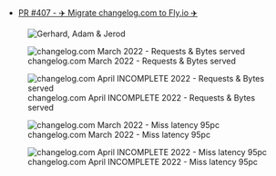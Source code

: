 - [PR #407 - ✈️ Migrate changelog.com to Fly.io ✈️](https://github.com/thechangelog/changelog.com/pull/407)

<figure class="richtext-figure richtext-figure--full">
  <img src="https://changelog-assets.s3.amazonaws.com/shipit/shipit-50--kaizen5.jpg" alt="Gerhard, Adam & Jerod" loading="lazy">
</figure>

<figure class="richtext-figure richtext-figure--full">
  <img src="https://changelog-assets.s3.amazonaws.com/shipit/50/shipit-50--march-reqs-bytes.png" alt="changelog.com March 2022 - Requests & Bytes served" loading="lazy">
  <figcaption><span>changelog.com March 2022 - Requests & Bytes served</span></figcaption> 
</figure>

<figure class="richtext-figure richtext-figure--full">
  <img src="https://changelog-assets.s3.amazonaws.com/shipit/50/shipit-50--april-incomplete-reqs-bytes.png" alt="changelog.com April INCOMPLETE 2022 - Requests & Bytes served" loading="lazy">
  <figcaption><span>changelog.com April INCOMPLETE 2022 - Requests & Bytes served</span></figcaption> 
</figure>

<figure class="richtext-figure richtext-figure--full">
  <img src="https://changelog-assets.s3.amazonaws.com/shipit/50/shipit-50--march-miss-latency.png" alt="changelog.com March 2022 - Miss latency 95pc" loading="lazy">
  <figcaption><span>changelog.com March 2022 - Miss latency 95pc</span></figcaption> 
</figure>

<figure class="richtext-figure richtext-figure--full">
  <img src="https://changelog-assets.s3.amazonaws.com/shipit/50/shipit-50--april-incomplete-miss-latency.png" alt="changelog.com April INCOMPLETE 2022 - Miss latency 95pc" loading="lazy">
  <figcaption><span>changelog.com April INCOMPLETE 2022 - Miss latency 95pc</span></figcaption> 
</figure>